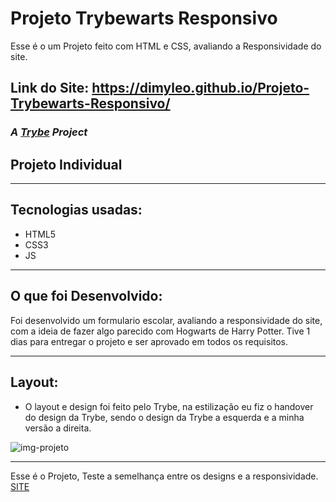 # Projeto Trybewarts Responsivo
Esse é o um Projeto feito com HTML e CSS, avaliando a Responsividade do site.

## Link do Site: https://dimyleo.github.io/Projeto-Trybewarts-Responsivo/

### _A [Trybe](https://www.betrybe.com/) Project_

## Projeto Individual

---
## Tecnologias usadas:

  - HTML5
  - CSS3
  - JS

---
## O que foi Desenvolvido:

Foi desenvolvido um formulario escolar, avaliando a responsividade do site, com a ideia de fazer algo parecido com Hogwarts de Harry Potter.
Tive 1 dias para entregar o projeto e ser aprovado em todos os requisitos.

---
## Layout:
  
  - O layout e design foi feito pelo Trybe, na estilização eu fiz o handover do design da Trybe, sendo o design da Trybe a esquerda e a minha versão a direita.

  <img src='/algo.jpg' alt='img-projeto' />
  
---
Esse é o Projeto, Teste a semelhança entre os designs e a responsividade. <a href='https://dimyleo.github.io/Projeto-Trybewarts-Responsivo/'>SITE</a>

